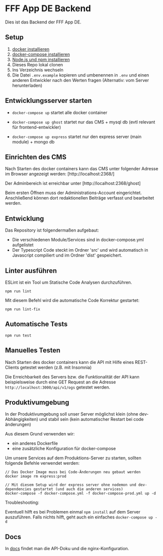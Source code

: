 # FFF App DE Backend

Dies ist das Backend der FFF App DE.

## Setup

1. [docker installieren](https://docs.docker.com/install/)
2. [docker-compose installieren](https://docs.docker.com/compose/install/)
3. [Node.js und npm installieren](https://docs.npmjs.com/downloading-and-installing-node-js-and-npm)
4. Dieses Repo lokal clonen
5. Ins Verzeichnis wechseln
6. Die Datei `.env.example` kopieren und umbenennen in `.env` und einen anderen Entwickler nach den Werten fragen (Alternativ: vom Server herunterladen)


## Entwicklungsserver starten

* `docker-compose up` startet alle docker container

* `docker-compose up ghost` startet nur das CMS + mysql db (evtl relevant für frontend-entwickler)
* `docker-compose up express` startet nur den express server (main module) + mongo db


## Einrichten des CMS

Nach Starten des docker containers kann das CMS unter folgender Adresse im Browser angezeigt werden:
[http://localhost:2368/]

Der Adminbereich ist erreichbar unter [http://localhost:2368/ghost]

Beim ersten Öffnen muss der Administrations-Account eingerichtet.
Anschließend können dort redaktionellen Beiträge verfasst und bearbeitet werden.


## Entwicklung

Das Repository ist folgendermaßen aufgebaut:

* Die verschiedenen Module/Services sind in docker-compose.yml aufgelistet
* Der Typescript Code steckt im Ordner 'src' und wird automatisch in Javascript compiliert und im Ordner 'dist' gespeichert.


## Linter ausführen

ESLint ist ein Tool um Statische Code Analysen durchzuführen.

`npm run lint`


Mit diesem Befehl wird die automatische Code Korrektur gestartet:

`npm run lint-fix`

## Automatische Tests

`npm run test`

## Manuelles Testen

Nach Starten des docker containers kann die API mit Hilfe eines REST-Clients getestet werden (z.B. mit Insomnia)

Die Erreichbarkeit des Servers bzw. die Funktionalität der API kann beispielsweise durch eine GET Request an die Adresse `http://localhost:3000/api/v1/ogs` getestet werden.


## Produktivumgebung

In der Produktivumgebung soll unser Server möglichst klein (ohne dev-Abhängigkeiten) und stabil sein (kein automatischer Restart bei code änderungen)

Aus diesem Grund verwenden wir:
* ein anderes Dockerfile
* eine zusätzliche Konfiguration für docker-compose

Um unsere Services auf dem Produktions-Server zu starten, sollten folgende Befehle verwendet werden:

```
// Das Docker Image muss bei Code-Änderungen neu gebaut werden
docker image rm express:prod

// Mit diesem Setup wird der express server ohne nodemon und dev-dependencies gestartet (und auch die anderen services)
docker-compose -f docker-compose.yml -f docker-compose-prod.yml up -d
```

Troubleshooting:

Eventuell hilft es bei Problemen einmal `npm install` auf dem Server auszuführen.
Falls nichts hilft, geht auch ein einfaches `docker-compose up -d`


## Docs

In [docs](doc/README.md) findet man die API-Doku und die nginx-Konfiguration.
